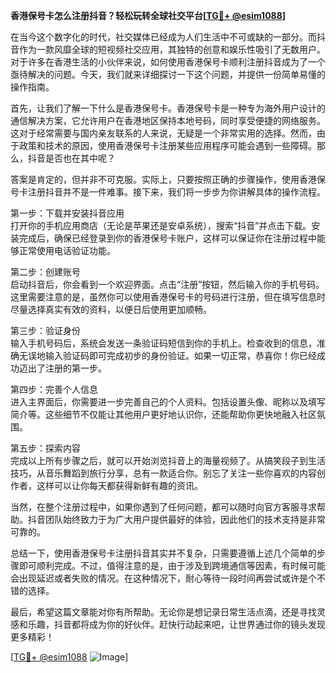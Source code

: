 **香港保号卡怎么注册抖音？轻松玩转全球社交平台[[TG💪+ @esim1088](https://t.me/s/esim1088)]**

在当今这个数字化的时代，社交媒体已经成为人们生活中不可或缺的一部分。而抖音作为一款风靡全球的短视频社交应用，其独特的创意和娱乐性吸引了无数用户。对于许多在香港生活的小伙伴来说，如何使用香港保号卡顺利注册抖音成为了一个亟待解决的问题。今天，我们就来详细探讨一下这个问题，并提供一份简单易懂的操作指南。

首先，让我们了解一下什么是香港保号卡。香港保号卡是一种专为海外用户设计的通信解决方案，它允许用户在香港地区保持本地号码，同时享受便捷的网络服务。这对于经常需要与国内亲友联系的人来说，无疑是一个非常实用的选择。然而，由于政策和技术的原因，使用香港保号卡注册某些应用程序可能会遇到一些障碍。那么，抖音是否也在其中呢？

答案是肯定的，但并非不可克服。实际上，只要按照正确的步骤操作，使用香港保号卡注册抖音并不是一件难事。接下来，我们将一步步为你讲解具体的操作流程。

第一步：下载并安装抖音应用  
打开你的手机应用商店（无论是苹果还是安卓系统），搜索“抖音”并点击下载。安装完成后，确保已经登录到你的香港保号卡账户，这样可以保证你在注册过程中能够正常使用电话验证功能。

第二步：创建账号  
启动抖音后，你会看到一个欢迎界面。点击“注册”按钮，然后输入你的手机号码。这里需要注意的是，虽然你可以使用香港保号卡的号码进行注册，但在填写信息时尽量选择真实有效的资料，以便日后使用更加顺畅。

第三步：验证身份  
输入手机号码后，系统会发送一条验证码短信到你的手机上。检查收到的信息，准确无误地输入验证码即可完成初步的身份验证。如果一切正常，恭喜你！你已经成功迈出了注册的第一步。

第四步：完善个人信息  
进入主界面后，你需要进一步完善自己的个人资料。包括设置头像、昵称以及填写简介等。这些细节不仅能让其他用户更好地认识你，还能帮助你更快地融入社区氛围。

第五步：探索内容  
完成以上所有步骤之后，就可以开始浏览抖音上的海量视频了。从搞笑段子到生活技巧，从音乐舞蹈到旅行分享，总有一款适合你。别忘了关注一些你喜欢的内容创作者，这样可以让你每天都获得新鲜有趣的资讯。

当然，在整个注册过程中，如果你遇到了任何问题，都可以随时向官方客服寻求帮助。抖音团队始终致力于为广大用户提供最好的体验，因此他们的技术支持是非常可靠的。

总结一下，使用香港保号卡注册抖音其实并不复杂，只需要遵循上述几个简单的步骤即可顺利完成。不过，值得注意的是，由于涉及到跨境通信等因素，有时候可能会出现延迟或者失败的情况。在这种情况下，耐心等待一段时间再尝试或许是个不错的选择。

最后，希望这篇文章能对你有所帮助。无论你是想记录日常生活点滴，还是寻找灵感和乐趣，抖音都将成为你的好伙伴。赶快行动起来吧，让世界通过你的镜头发现更多精彩！

[[TG💪+ @esim1088](https://t.me/s/esim1088) ![Image](https://i.postimg.cc/4NQfJmqS/Snipaste-2025-05-13-00-14-12.png)]